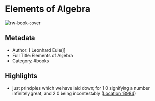 # Elements of Algebra

![rw-book-cover](https://m.media-amazon.com/images/I/81HxvFUYxjL._SY160.jpg)

## Metadata
- Author: [[Leonhard Euler]]
- Full Title: Elements of Algebra
- Category: #books

## Highlights
- just principles which we have laid down; for 1 0 signifying a number infinitely great, and 2 0 being incontestably ([Location 13984](https://readwise.io/to_kindle?action=open&asin=B00W1VZSFS&location=13984))



